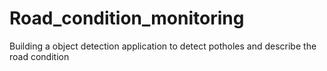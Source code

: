 # Road_condition_monitoring
Building a object detection application to detect potholes and describe the road condition
